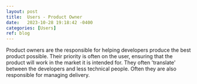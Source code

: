 ```yaml
---
layout: post
title:  Users - Product Owner
date:   2023-10-28 19:18:42 -0400
categories: [Users]
ref: blog
---
```

Product owners are the responsible for helping developers produce the best product possible. Their priority is often on the user, ensuring that the product will work in the market it is intended for. They often 'translate' between the developers and less technical people. Often they are also responsible for managing delivery.
